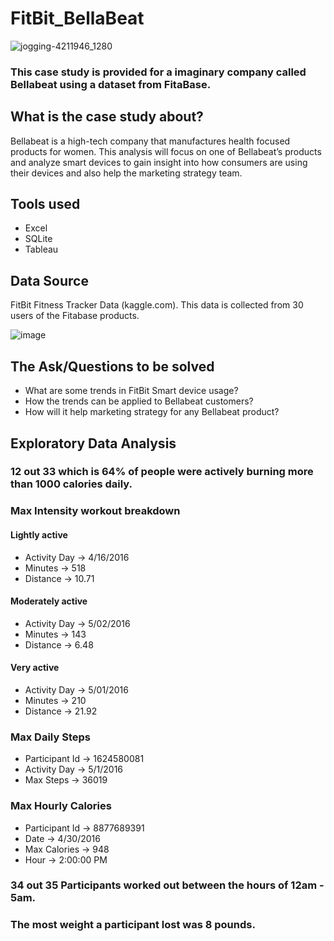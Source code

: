 # FitBit_BellaBeat

![jogging-4211946_1280](https://github.com/MrMitchellMoore/FitBit_BellaBeat/assets/10389750/41121ab6-889d-4196-8526-4b2240ea039c)

### This case study is provided for a imaginary company called Bellabeat using a dataset from FitaBase.

## What is the case study about?
Bellabeat is a high-tech company that manufactures health focused products for women. This analysis will focus on one of Bellabeat’s products and analyze smart devices to gain insight into how consumers are using their devices and also help the marketing strategy team.

## Tools used
- Excel
- SQLite
- Tableau

## Data Source
FitBit Fitness Tracker Data (kaggle.com). This data is collected from 30 users of the Fitabase products.

![image](https://github.com/MrMitchellMoore/FitBit_BellaBeat/assets/10389750/868e090d-8998-49a5-8b22-ca33d006eb57)

## The Ask/Questions to be solved
-	What are some trends in FitBit Smart device usage?
-	How the trends can be applied to Bellabeat customers?
-	How will it help marketing strategy for any Bellabeat product?

## Exploratory Data Analysis

### 12 out 33 which is 64% of people were actively burning more than 1000 calories daily.

### Max Intensity workout breakdown
#### Lightly active
- Activity Day -> 4/16/2016
- Minutes      -> 518
- Distance     -> 10.71

#### Moderately active
- Activity Day -> 5/02/2016
- Minutes      -> 143
- Distance     -> 6.48

#### Very active
- Activity Day -> 5/01/2016
- Minutes      -> 210
- Distance     -> 21.92

### Max Daily Steps
- Participant Id -> 1624580081
- Activity Day   -> 5/1/2016
- Max Steps      -> 36019

### Max Hourly Calories
- Participant Id -> 8877689391
- Date 	         -> 4/30/2016
- Max Calories   -> 948
- Hour 	         -> 2:00:00 PM

### 34 out 35 Participants worked out between the hours of 12am - 5am.

### The most weight a participant lost was 8 pounds. 
